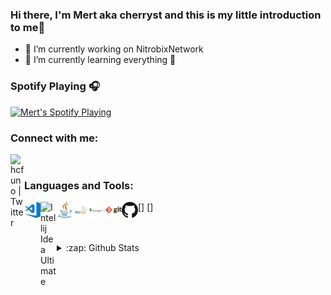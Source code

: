 ### Hi there, I'm Mert aka cherryst and this is my little introduction to me👋

- 🔭 I’m currently working on NitrobixNetwork
- 🌱 I’m currently learning everything 🤣

### Spotify Playing 🎧
[<img src="https://spotify-readme-tau.vercel.app/api/spotify-playing" alt="Mert's Spotify Playing" width="350" />](https://open.spotify.com/user/Cherrythe1st)

### Connect with me:

[<img align="left" alt="hcfuno | Twitter" width="22px" src="https://cdn.jsdelivr.net/npm/simple-icons@v3/icons/twitter.svg" />][twitter]


<br />

### Languages and Tools:

[<img align="left" alt="Visual Studio Code" width="26px" src="https://raw.githubusercontent.com/github/explore/80688e429a7d4ef2fca1e82350fe8e3517d3494d/topics/visual-studio-code/visual-studio-code.png" />][webdevplaylist]
[<img align="left" alt="Intellij Idea Ultimate" width="26px" src="https://resources.jetbrains.com/storage/products/intellij-idea/img/meta/intellij-idea_logo_300x300.png" />][webdevplaylist]
[<img align="left" alt="Java" width="26px" src="https://raw.githubusercontent.com/github/explore/80688e429a7d4ef2fca1e82350fe8e3517d3494d/topics/java/java.png" />][webdevplaylist]
[<img align="left" alt="MySQL" width="26px" src="https://raw.githubusercontent.com/github/explore/80688e429a7d4ef2fca1e82350fe8e3517d3494d/topics/mysql/mysql.png" />][webdevplaylist]
[<img align="left" alt="MongoDB" width="26px" src="https://raw.githubusercontent.com/github/explore/80688e429a7d4ef2fca1e82350fe8e3517d3494d/topics/mongodb/mongodb.png" />][webdevplaylist]
[<img align="left" alt="Git" width="26px" src="https://raw.githubusercontent.com/github/explore/80688e429a7d4ef2fca1e82350fe8e3517d3494d/topics/git/git.png" />]
[<img align="left" alt="GitHub" width="26px" src="https://raw.githubusercontent.com/github/explore/78df643247d429f6cc873026c0622819ad797942/topics/github/github.png" />]

<br />
<br />


<details>
  <summary>:zap: Github Stats</summary>

  <img align="left" alt="Mert's Github Stats" src="https://github-readme-stats.vercel.app/api?username=mertrespectt&count_private=true&show_icons=true&hide_border=true" />

</details>

[twitter]: https://twitter.com/ch
[webdevplaylist]: https://twitter.com/ch
